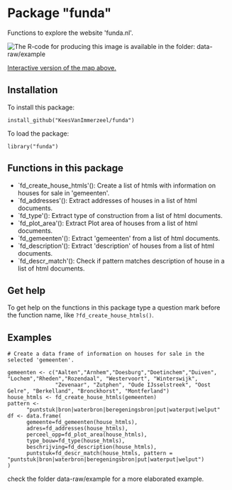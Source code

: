 # Package "funda"

<!-- badges: start -->
<!-- badges: end -->

Functions to explore the website 'funda.nl'.

![The R-code for producing this image is available in the folder: data-raw/example](https://user-images.githubusercontent.com/16401251/102477519-be5f0800-405c-11eb-8642-bee15a3a2c40.PNG)

[Interactive version of the map above.](https://rpubs.com/KeesVanImmerzeel/Puntstukken-15-12-2020)

## Installation

To install this package:

`install_github("KeesVanImmerzeel/funda")`

To load the package:

`library("funda")` 

## Functions in this package

- `fd_create_house_htmls'(): Create a list of htmls with information on houses for sale in 'gemeenten'.
- `fd_addresses'(): Extract addresses of houses in a list of html documents.
- `fd_type'(): Extract type of construction from a list of html documents.
- `fd_plot_area'(): Extract Plot area of houses from a list of html documents. 
- `fd_gemeenten'(): Extract 'gemeenten' from a list of html documents.
- `fd_description'(): Extract 'description' of houses from a list of html documents.
- `fd_descr_match'(): Check if pattern matches description of house in a list of html documents.


## Get help

To get help on the functions in this package type a question mark before the function name, like `?fd_create_house_htmls()`.

## Examples

```
# Create a data frame of information on houses for sale in the selected 'gemeenten'.

gemeenten <- c("Aalten","Arnhem","Doesburg","Doetinchem","Duiven", "Lochem","Rheden","Rozendaal", "Westervoort", "Winterswijk",
               "Zevenaar", "Zutphen", "Oude IJsselstreek", "Oost Gelre", "Berkelland", "Bronckhorst", "Montferland")
house_htmls <- fd_create_house_htmls(gemeenten)
pattern <-
      "puntstuk|bron|waterbron|beregeningsbron|put|waterput|welput"
df <- data.frame(
      gemeente=fd_gemeenten(house_htmls),
      adres=fd_addresses(house_htmls),
      perceel_opp=fd_plot_area(house_htmls),
      type_bouw=fd_type(house_htmls),
      beschrijving=fd_description(house_htmls),
      puntstuk=fd_descr_match(house_htmls, pattern = "puntstuk|bron|waterbron|beregeningsbron|put|waterput|welput")
)
```
check the folder data-raw/example for a more elaborated example.
